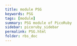 ```yaml
---
title: module PSG
keywords: PSG
tags: [module]
summary: PSG module of PicoRuby
sidebar: picoruby_sidebar
permalink: PSG.html
folder: rbs_doc
---
```

